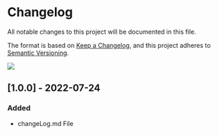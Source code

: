 # Changelog
All notable changes to this project will be documented in this file.

The format is based on [Keep a Changelog](https://keepachangelog.com/en/1.0.0/),
and this project adheres to [Semantic Versioning](https://semver.org/spec/v2.0.0.html).

<!-- ![](https://img.shields.io/badge/-unreleased-lightgrey)

## [1.7.3] - 2022-06-22
### Bugfix
 - Fix incompatibility with GitLab 15

## [1.7.2] - 2022-02-16
### Modified
 - Add a template for terraform deployment to staging and production.

## [1.7.1] - 2022-01-21
### Modified
 - PyPi release: ensure that dangling publish jobs are not created on MR pipelines.
 - PyPi release: allow distribution location to be updated using variables.

## [1.7.0] - 2021-10-27
### Modified
 - Tox tests: removing the usage of a custom gemnasium image as this is no longer needed.

## [1.6.0] - 2021-08-10
### Modified
 - Make terraform lint use variables and thus allow overriding of version and/or docker image
 - Update default lint version to 1.0.4

## [1.5.0] - 2021-03-24
### Modified
 - Tox tests: allow a custom image to be used in tox test job through `TOX_IMAGE_BUILD_COMMAND`.

## [1.4.0] - 2021-03-18
### Modified
 - Deployment: perform Django migrations before deploying to cloud run.

## [1.3.0] - 2021-02-08
### Modified
 - Terraform lint: Fixed the version of Terraform used for linting to 0.14.6.

## [1.2.0] - 2020-12-17
### Added
 - Deployment: A new template added to allow multiple cloud run services to be deployed as part
    of a single deployment project.

## [1.1.5] - 2020-12-11
### Added
 - Terraform lint: Added `-diff` flag

## [1.1.4] - 2020-12-04
### Modified
 - Terraform lint: Fixed the version of Terraform used for linting to 0.13.5.

## [1.1.3] - 2020-12-02
### Added
 - Deployment: allow gitlab deploy environment to be overridden by downstream jobs in
   [deployment CI template job](https://gitlab.developers.cam.ac.uk/uis/devops/continuous-delivery/ci-templates/-/blob/master/auto-devops/deploy.yml)

## [1.1.2] - 2020-11-24
### Fixed
 - Deployment: fixed variable interpolation so that `SERVICE_PREFIX` is used for all variables
   which are required to be set downstream in [deployment CI template job](https://gitlab.developers.cam.ac.uk/uis/devops/continuous-delivery/ci-templates/-/blob/master/auto-devops/deploy.yml)

## [1.1.1] - 2020-09-21
### Added
 - Deployment: Added a
   [deployment CI template job](https://gitlab.developers.cam.ac.uk/uis/devops/continuous-delivery/ci-templates/-/blob/master/auto-devops/deploy.yml)
   that provides jobs for deploying a previously built Docker image to Cloud Run on Google Cloud Platform (GCP).
 - Terraform lint: Added a
   [Terraform lint CI template job](https://gitlab.developers.cam.ac.uk/uis/devops/continuous-delivery/ci-templates/-/blob/master/auto-devops/terraform-lint.yml)
   to run `terraform fmt` on Terraform configuration files in the local repository.

## [1.1.0] - 2020-08-26
### Modified
 - PEP8: Modified the
   [PEP8 CI template job](https://gitlab.developers.cam.ac.uk/uis/devops/continuous-delivery/ci-templates/-/blob/master/auto-devops/pep8.yml)
   to be uninterruptible, and to only run for pipelines other than merge
   request pipelines.
 - Tox tests: Modified the
   [Tox tests template](https://gitlab.developers.cam.ac.uk/uis/devops/continuous-delivery/ci-templates/-/blob/master/auto-devops/tox-tests.yml)
   to make the `documentation` job run for pipelines other than merge request
   pipelines (previously the job was never running due to a bug in the job
   rules).

## [1.0.1] - 2020-08-06
### Added
 - pypi-release: Added generic stand along jobs designed to allow easy upload of
   Python packages to PyPI. -->

![](https://img.shields.io/badge/-released-orange)
## [1.0.0] - 2022-07-24
### Added
 - changeLog.md File
